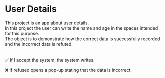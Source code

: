 # User Details
This project is an app about user details.<br> 
In this project the user can write the name and age in the spaces intended for this purpose.<br>
The object is to demonstrate how the correct data is successfully recorded and the incorrect data is refuted.<br>
<br>
<br>
:white_check_mark: If I accept the system, the system writes. <br>

:x: If refused opens a pop-up stating that the data is incorrect.
